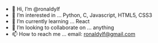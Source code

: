 - 👋 Hi, I’m @ronaldylf
- 👀 I’m interested in ... Python, C, Javascript, HTML5, CSS3
- 🌱 I’m currently learning ... React
- 💞️ I’m looking to collaborate on ... anything
- 📫 How to reach me ... email: ronaldylf@gmail.com

<!---
ronaldylf/ronaldylf is a ✨ special ✨ repository because its `README.md` (this file) appears on your GitHub profile.
You can click the Preview link to take a look at your changes.
--->
